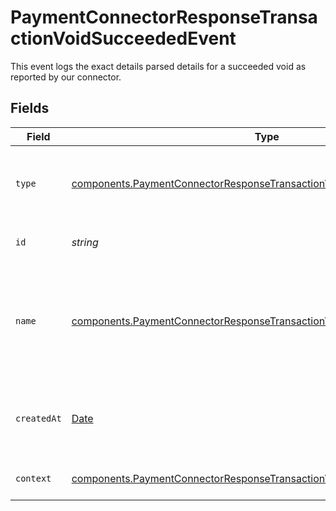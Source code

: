 # PaymentConnectorResponseTransactionVoidSucceededEvent

This event logs the exact details parsed details for a succeeded void
as reported by our connector.


## Fields

| Field                                                                                                                                                              | Type                                                                                                                                                               | Required                                                                                                                                                           | Description                                                                                                                                                        | Example                                                                                                                                                            |
| ------------------------------------------------------------------------------------------------------------------------------------------------------------------ | ------------------------------------------------------------------------------------------------------------------------------------------------------------------ | ------------------------------------------------------------------------------------------------------------------------------------------------------------------ | ------------------------------------------------------------------------------------------------------------------------------------------------------------------ | ------------------------------------------------------------------------------------------------------------------------------------------------------------------ |
| `type`                                                                                                                                                             | [components.PaymentConnectorResponseTransactionVoidSucceededEventType](../../models/components/paymentconnectorresponsetransactionvoidsucceededeventtype.md)       | :heavy_minus_sign:                                                                                                                                                 | The type of this resource. Is always `transaction-event`.                                                                                                          | transaction-event                                                                                                                                                  |
| `id`                                                                                                                                                               | *string*                                                                                                                                                           | :heavy_minus_sign:                                                                                                                                                 | The unique identifier for this event.                                                                                                                              | fe26475d-ec3e-4884-9553-f7356683f7f9                                                                                                                               |
| `name`                                                                                                                                                             | [components.PaymentConnectorResponseTransactionVoidSucceededEventName](../../models/components/paymentconnectorresponsetransactionvoidsucceededeventname.md)       | :heavy_minus_sign:                                                                                                                                                 | The name of this resource. Is always `payment-connector-response-transaction-void-succeeded`.                                                                      | payment-connector-response-transaction-void-succeeded                                                                                                              |
| `createdAt`                                                                                                                                                        | [Date](https://developer.mozilla.org/en-US/docs/Web/JavaScript/Reference/Global_Objects/Date)                                                                      | :heavy_minus_sign:                                                                                                                                                 | The date and time when this event was created in our system.                                                                                                       | 2013-07-16T19:23:00.000+00:00                                                                                                                                      |
| `context`                                                                                                                                                          | [components.PaymentConnectorResponseTransactionVoidSucceededEventContext](../../models/components/paymentconnectorresponsetransactionvoidsucceededeventcontext.md) | :heavy_minus_sign:                                                                                                                                                 | Additional context for this event.                                                                                                                                 |                                                                                                                                                                    |